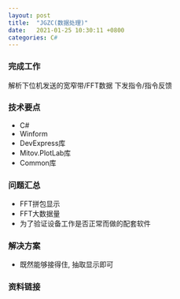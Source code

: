 ```yaml
---
layout: post
title:  "JGZC(数据处理)"
date:   2021-01-25 10:30:11 +0800
categories: C#
---
```


### 完成工作

解析下位机发送的宽窄带/FFT数据
下发指令/指令反馈

### 技术要点

- C#
- Winform
- DevExpress库
- Mitov.PlotLab库
- Common库

### 问题汇总

- FFT拼包显示
- FFT大数据量
- 为了验证设备工作是否正常而做的配套软件

### 解决方案

- 既然能够接得住, 抽取显示即可

### 资料链接

<!-- - [Transfer](https://github.com/KuzuryuYaichi/Transfer) -->